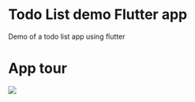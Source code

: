 # Todo List demo Flutter app
Demo of a todo list app using flutter

# App tour
![](https://github.com/Ziad-Hegazy/Todo-list-app/blob/main/todo.gif)
